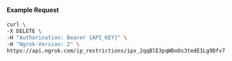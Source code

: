 <!-- Code generated for API Clients. DO NOT EDIT. -->

#### Example Request

```bash
curl \
-X DELETE \
-H "Authorization: Bearer {API_KEY}" \
-H "Ngrok-Version: 2" \
https://api.ngrok.com/ip_restrictions/ipx_2qqBlE3pqWDoOs3tedE1Lg9Dfv7
```
